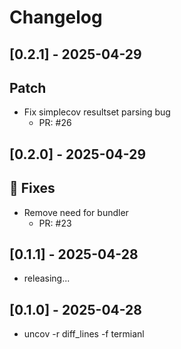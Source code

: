 # Changelog

## [0.2.1] - 2025-04-29

## Patch

- Fix simplecov resultset parsing bug
   - PR: #26




## [0.2.0] - 2025-04-29

## 🐛 Fixes

- Remove need for bundler
   - PR: #23


## [0.1.1] - 2025-04-28

- releasing...


## [0.1.0] - 2025-04-28

- uncov -r diff_lines -f termianl
